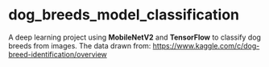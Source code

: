 # dog_breeds_model_classification
A deep learning project using **MobileNetV2** and **TensorFlow** to classify dog breeds from images.
The data drawn from: https://www.kaggle.com/c/dog-breed-identification/overview
